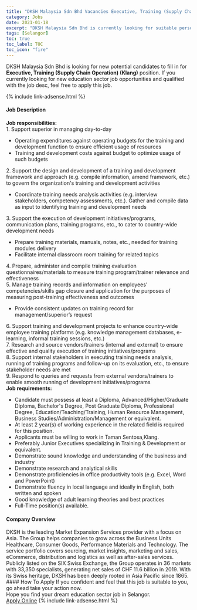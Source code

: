 ```yaml
---
title: "DKSH Malaysia Sdn Bhd Vacancies Executive, Training (Supply Chain Operation) (Klang)" 
category: Jobs 
date: 2021-01-18 
excerpt: "DKSH Malaysia Sdn Bhd is currently looking for suitable person to fill in the Executive, Training (Supply Chain Operation) (Klang) which positioned at Selangor" 
tags: [Selangor] 
toc: true 
toc_label: TOC 
toc_icon: "fire" 
--- 
```


<p>DKSH Malaysia Sdn Bhd is looking for new potential candidates to fill in for <b>Executive, Training (Supply Chain Operation) (Klang)</b> position. If you currently looking for new education sector job opportunities and qualified with the job desc, feel free to apply this job.
</p>{% include link-adsense.html %} 
 <div><div><h4>Job Description</h4></div><div><div><span><div><div><strong>Job responsibilities:</strong></div><div><div><div>1. Support superior in managing day-to-day</div><ul><li>Operating expenditures against operating budgets for the training and development function to ensure efficient usage of resources</li><li>Training and development costs against budget to optimize usage of such budgets</li></ul><div>2. Support the design and development of a training and development framework and approach (e.g. compile information, amend framework, etc.) to govern the organization's training and development activities</div><ul><li>Coordinate training needs analysis activities (e.g. interview stakeholders, competency assessments, etc.). Gather and compile data as input to identifying training and development needs</li></ul><div>3. Support the execution of development initiatives/programs, communication plans, training programs, etc., to cater to country-wide development needs</div><ul><li>Prepare training materials, manuals, notes, etc., needed for training modules delivery</li><li>Facilitate internal classroom room training for related topics</li></ul><div>4. Prepare, administer and compile training evaluation questionnaires/materials to measure training program/trainer relevance and effectiveness</div><div>5. Manage training records and information on employees' competencies/skills gap closure and application for the purposes of measuring post-training effectiveness and outcomes</div><ul><li>Provide consistent updates on training record for management/superior&#8217;s request</li></ul><div>6. Support training and development projects to enhance country-wide employee training platforms (e.g. knowledge management databases, e-learning, informal training sessions, etc.)</div><div>7. Research and source vendors/trainers (internal and external) to ensure effective and quality execution of training initiatives/programs</div><div>8. Support internal stakeholders in executing training needs analysis, running of training programs and follow-up on its evaluation, etc., to ensure stakeholder needs are met</div><div>9. Respond to queries and requests from external vendors/trainers to enable smooth running of development initiatives/programs</div></div></div><div><strong>Job requirements:</strong></div><ul><li>Candidate must possess at least a Diploma, Advanced/Higher/Graduate Diploma, Bachelor's Degree, Post Graduate Diploma, Professional Degree, Education/Teaching/Training, Human Resource Management, Business Studies/Administration/Management or equivalent.</li><li>At least 2 year(s) of working experience in the related field is required for this position.</li><li>Applicants must be willing to work in Taman Sentosa,Klang.</li><li>Preferably Junior Executives specializing in Training &amp; Development or equivalent.</li><li>Demonstrate sound knowledge and understanding of the business and industry</li><li>Demonstrate research and analytical skills</li><li>Demonstrate proficiencies in office productivity tools (e.g. Excel, Word and PowerPoint)</li><li>Demonstrate fluency in local language and ideally in English, both written and spoken</li><li>Good knowledge of adult learning theories and best practices</li><li>Full-Time position(s) available.</li></ul></div></span></div></div></div> 
<div><div><h4>Company Overview</h4></div><div><div><span><div><div>
	DKSH is the leading Market Expansion Services provider with a focus on Asia. The Group helps companies to grow across the Business Units Healthcare, Consumer Goods, Performance Materials and Technology. The service portfolio covers sourcing, market insights, marketing and sales, eCommerce, distribution and logistics as well as after-sales services. Publicly listed on the SIX Swiss Exchange, the Group operates in 36 markets with 33,350 specialists, generating net sales of CHF 11.6 billion in 2019. With its Swiss heritage, DKSH has been deeply rooted in Asia Pacific since 1865.
	
	
</div></div></span></div></div></div> 
#### How To Apply 
If you confident and feel that this job is suitable to you, go ahead take your action now. <br/> 
Hope you find your dream education sector job in Selangor. <br/> 
<a href="https://www.jobstreet.com.my/en/job/executive-training-supply-chain-operation-klang-4465947?jobId=jobstreet-my-job-4465947&sectionRank=18&token=0~78f8e707-5725-4527-b390-8a5cb49e5a8d&fr=SRP%20View%20In%20New%20Ta" class="btn btn--info" target="_blank" rel="nofollow noopenner">Apply Online</a> 
{% include link-adsense.html %} 
